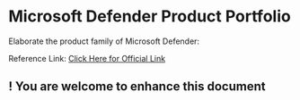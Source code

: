 <h1>Microsoft Defender Product Portfolio</h1>

Elaborate the product family of Microsoft Defender:</br>

Reference Link: <a href="https://www.microsoft.com/en-us/security/business/microsoft-defender">Click Here for Official Link</a></br>

<h2> ! You are welcome to enhance this document</h2>
